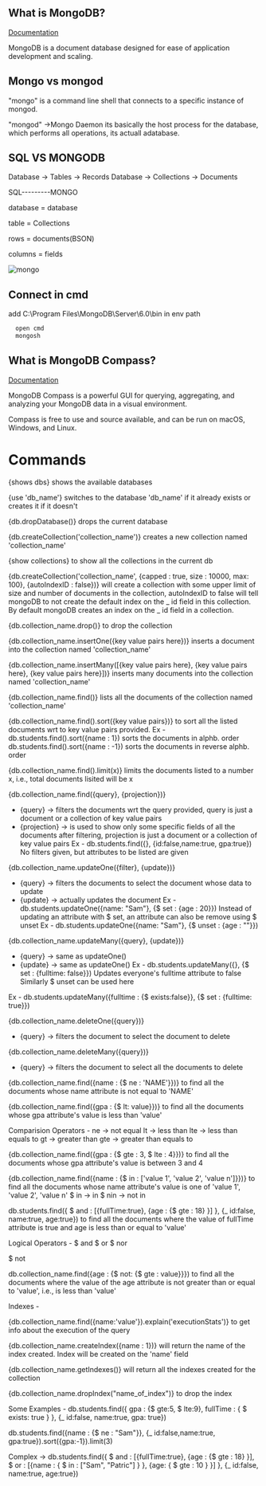 
## What is MongoDB? 

[Documentation](https://www.mongodb.com/docs/manual/?_ga=2.175368928.336937418.1692031645-255943059.1691768684)

MongoDB is a document database designed for ease of application development and scaling.

## Mongo vs mongod
"mongo" is a command line shell that connects to a specific instance of mongod.

"mongod" ->Mongo Daemon its basically the host process for the database, which performs all operations, its actuall adatabase.

## SQL VS MONGODB
Database -> Tables -> Records
Database -> Collections -> Documents


SQL---------MONGO

database = database

table    = Collections

rows     = documents(BSON)

columns  = fields

![mongo](https://github.com/OliGanguly/MongoWorld/assets/82031303/b6742aea-8836-4482-a81c-c1a6bc10e1d3)


## Connect in cmd
 add C:\Program Files\MongoDB\Server\6.0\bin in env path

```bash
  open cmd
  mongosh
```
    
## What is MongoDB Compass?

[Documentation](https://www.mongodb.com/docs/compass/current/?_ga=2.142888567.336937418.1692031645-255943059.1691768684)

MongoDB Compass is a powerful GUI for querying, aggregating, and analyzing your MongoDB data in a visual environment.

Compass is free to use and source available, and can be run on macOS, Windows, and Linux.

# Commands

{shows dbs} shows the available databases

{use 'db_name'} switches to the database 'db_name' if it already exists or creates it if it doesn't

{db.dropDatabase()} drops the current database

{db.createCollection('collection_name')} creates a new collection named 'collection_name'

{show collections} to show all the collections in the current db

{db.createCollection('collection_name', {capped : true, size : 10000, max: 100}, {autoIndexID : false})} will create a collection with some upper limit of size and number of documents in the collection, autoIndexID to false will tell mongoDB to not create the default index on the _ id field in this collection.
By default mongoDB creates an index on the _ id field in a collection.

{db.collection_name.drop()} to drop the collection

{db.collection_name.insertOne({key value pairs here})} inserts a document into the collection named 'collection_name'

{db.collection_name.insertMany([{key value pairs here}, {key value pairs here}, {key value pairs here}])} inserts many documents into the collection named 'collection_name'

{db.collection_name.find()} lists all the documents of the collection named 'collection_name'

{db.collection_name.find().sort({key value pairs})} to sort all the listed documents wrt to key value pairs provided.
Ex - 
db.students.find().sort({name : 1}) sorts the documents in alphb. order
db.students.find().sort({name : -1}) sorts the documents in reverse alphb. order

{db.collection_name.find().limit(x)} limits the documents listed to a number x, i.e., total documents lisited will be x

{db.collection_name.find({query}, {projection})} 
- {query} -> filters the documents wrt the query provided, query is just a document or a collection of key value pairs
- {projection} -> is used to show only some specific fields of all the documents after filtering, projection is just a document or a collection of key value pairs
Ex -
db.students.find({}, {id:false,name:true, gpa:true})
No filters given, but attributes to be listed are given

{db.collection_name.updateOne({filter}, {update})}
- {query} -> filters the documents to select the document whose data to update
- {update} -> actually updates the document 
Ex - 
db.students.updateOne({name: "Sam"}, {$ set : {age : 20}})
Instead of updating an attribute with $ set, an attribute can also be remove using $ unset
Ex - 
db.students.updateOne({name: "Sam"}, {$ unset : {age : ""}})

{db.collection_name.updateMany({query}, {update})}
- {query} -> same as updateOne()
- {update} -> same as updateOne()
Ex -
db.students.updateMany({}, {$ set : {fulltime: false}})
Updates everyone's fulltime attribute to false
Similarly $ unset can be used here

Ex - 
db.students.updateMany({fulltime : {$ exists:false}}, {$ set : {fulltime: true}})

{db.collection_name.deleteOne({query})}
- {query} -> filters the document to select the document to delete

{db.collection_name.deleteMany({query})}
- {query} -> filters the document to select all the documents to delete

{db.collection_name.find({name : {$ ne : 'NAME'}})} 
to find all the documents whose name attribute is not equal to 'NAME'

{db.collection_name.find({gpa : {$ lt: value}})}
to find all the documents whose gpa attribute's value is less than 'value'

Comparision Operators -
ne -> not equal
lt -> less than
lte -> less than equals to
gt -> greater than
gte -> greater than equals to

{db.collection_name.find({gpa : {$ gte : 3, $ lte : 4}})}
to find all the documents whose gpa attribute's value is between 3 and 4

{db.collection_name.find({name : {$ in : ['value 1', 'value 2', 'value n']}})}
to find all the documents whose name attribute's value is one of 'value 1', 'value 2', 'value n'
$ in -> in
$ nin -> not in

db.students.find({ $ and : [{fullTime:true}, {age : {$ gte : 18}  }]  }, {_ id:false, name:true, age:true})
to find all the documents where the value of fullTime attribute is true and age is less than or equal to 'value'

Logical Operators - 
$ and
$ or
$ nor

$ not 

db.collection_name.find({age : {$ not: {$ gte : value}}})
to find all the documents where the value of the age attribute is not greater than or equal to 'value', i.e., is less than 'value'

Indexes -

{db.collection_name.find({name:'value'}).explain('executionStats')}
to get info about the execution of the query

{db.collection_name.createIndex({name : 1})}
will return the name of the index created.
Index will be created on the 'name' field

{db.collection_name.getIndexes()}
will return all the indexes created for the collection

{db.collection_name.dropIndex("name_of_index")}
to drop the index

Some Examples -
db.students.find({ gpa : {$ gte:5, $ lte:9}, fullTime : { $ exists: true } }, {_ id:false, name:true, gpa: true})

db.students.find({name : {$ ne : "Sam"}}, {_ id:false,name:true, gpa:true}).sort({gpa:-1}).limit(3)

Complex -> 
 db.students.find({ $ and : [{fullTime:true}, {age : {$ gte : 18}  }], $ or : [{name : { $ in : ["Sam", "Patric"] }  }, {age: { $ gte : 10 }  }]  }, {_ id:false, name:true, age:true})



